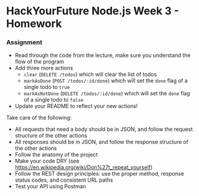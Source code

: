 # HackYourFuture Node.js Week 3 - Homework

### Assignment

- Read through the code from the lecture, make sure you understand the flow of
  the program
- Add three more actions
    - `clear` (`DELETE /todos`) which will clear the list of todos
    - `markAsDone` (`POST /todos/:id/done`) which will set the `done` flag of a single todo to `true`
    - `markAsNotDone` (`DELETE /todos/:id/done`) which will set the `done` flag of a single todo to `false`
- Update your README to reflect your new actions!

Take care of the following:

- All requests that need a body should be in JSON, and follow the request structure of the other actions
- All responses should be in JSON, and follow the response structure of the other actions
- Follow the anatomy of the project
- Make your code DRY (see https://en.wikipedia.org/wiki/Don%27t_repeat_yourself)
- Follow the REST design principles: use the proper method, response status codes, and consistent URL paths
- Test your API using Postman
